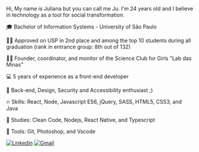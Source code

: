 
Hi, My name is Juliana but you can call me Ju. 
I'm 24 years old and I believe in technology as a tool for social transformation.

🎓  Bachelor of Information Systems - University of São Paulo

👩‍🎓  Approved on USP in 2nd place and among the top 10 students during all graduation (rank in entrance group: 8th out of 132)

👩‍💻  Founder, coordinator, and monitor of the Science Club for Girls "Lab das Minas"

💻  5 years of experience as a front-end developer

🌱  Back-end, Design, Security and Accessibility enthusiast ;)

🔥  Skills: React, Node, Javascript ES6, jQuery, SASS, HTML5, CSS3, and Java

🔨  Studies: Clean Code, Nodejs, React Native, and Typescript

🔧  Tools: Git, Photoshop, and Vscode

[![Linkedin](https://img.shields.io/badge/LinkedIn-0077B5?style=for-the-badge&logo=linkedin&logoColor=white)](https://www.linkedin.com/in/jubrito/)
[![Gmail](https://img.shields.io/badge/Gmail-D14836?style=for-the-badge&logo=gmail&logoColor=white)](mailto:jubrito@alumni.usp.br) 

<!--
**jubrito/jubrito** is a ✨ _special_ ✨ repository because its `README.md` (this file) appears on your GitHub profile.

Here are some ideas to get you started:

- 🔭 I’m currently working on ...
- 🌱 I’m currently learning ...
- 👯 I’m looking to collaborate on ...
- 🤔 I’m looking for help with ...
- 💬 Ask me about ...
- 📫 How to reach me: ...
- 😄 Pronouns: ...
- ⚡ Fun fact: ...


Since I was a child, I have witnessed injustice among socioeconomic classes and inequality between men and women. Knowing the future would be guided by the presence of technology, I completed a degree in Information Systems at the University of São Paulo (EACH-USP) to do my part and help the world be a fairer place.

I founded a Science Club for Girls inside the University named “Lab das Minas” and acted as the coordinator, designer, and monitor, holding weekly meetings in the East Zone of São Paulo. 

We encouraged young females to adjust their male-dominated stereotyped views of the technological field, providing them a safe environment with tools to create codes and experiments. We aimed to prevent their gender and financial situation from hampering their path to become programmers and scientists. Now, my long-term goal is to achieve the same equality and female involvement worldwide.

Besides having two years of experience as a front-end developer, I have dedicated my studies to full-stack and mobile technologies, as the understanding of the big picture provides me with tools to understand the complete system and write code more efficiently (but also because I find it very interesting) ;) 

With my belief in technology as a tool for social transformation, I keep myself motivated to continue evolving my knowledge on the field to identify opportunities to impact society and the environment positively.
-->
